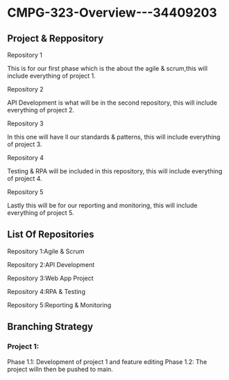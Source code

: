 # CMPG-323-Overview---34409203

## Project & Reppository

Repository 1

This is for our first phase which is the about the agile & scrum,this will include everything of project 1.

Repository 2

API Development is what will be in the second repository, this will include everything of project 2.

Repository 3

In this one will have ll our standards & patterns, this will include everything of project 3.

Repository 4

Testing  & RPA will be included in this repository, this will include everything of project 4.

Repository 5

Lastly this will be for our reporting and monitoring, this will include everything of project 5.

## List Of Repositories

Repository 1:Agile & Scrum

Repository 2:API Development

Repository 3:Web App Project

Repository 4:RPA & Testing

Repository 5:Reporting & Monitoring 

## Branching Strategy

### Project 1:

Phase 1.1: Development of project 1 and feature editing
Phase 1.2: The project willn then be pushed to main.


